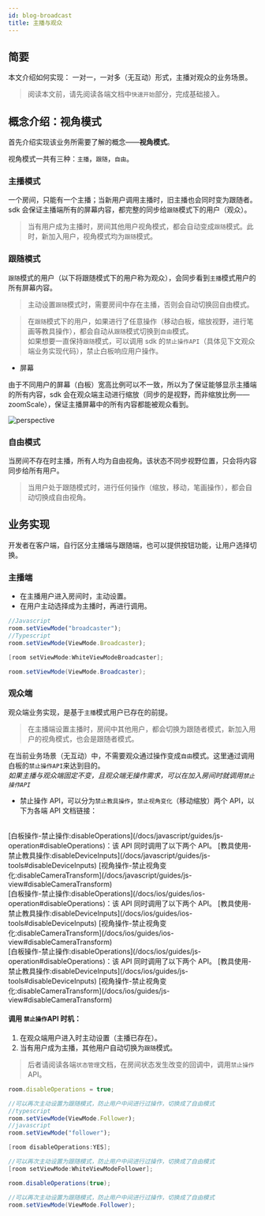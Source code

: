 ```yaml
---
id: blog-broadcast
title: 主播与观众
---
```


## 简要

本文介绍如何实现： 一对一，一对多（无互动）形式，主播对观众的业务场景。

>阅读本文前，请先阅读各端文档中`快速开始`部分，完成基础接入。

## 概念介绍：视角模式<span class="anchor" id="viewmode">

首先介绍实现该业务所需要了解的概念——**视角模式**。

视角模式一共有三种：`主播`，`跟随`，`自由`。

### 主播模式

一个房间，只能有一个主播；当新用户调用主播时，旧主播也会同时变为跟随者。  
sdk 会保证主播端所有的屏幕内容，都完整的同步给`跟随`模式下的用户（观众）。

>当有用户成为主播时，房间其他用户视角模式，都会自动变成`跟随`模式。此时，新加入用户，视角模式均为`跟随`模式。

### 跟随模式

`跟随`模式的用户（以下将跟随模式下的用户称为观众），会同步看到`主播`模式用户的所有屏幕内容。  

>主动设置`跟随`模式时，需要房间中存在主播，否则会自动切换回自由模式。

>在`跟随`模式下的用户，如果进行了任意操作（移动白板，缩放视野，进行笔画等教具操作），都会自动从`跟随`模式切换到`自由`模式。  
如果想要一直保持`跟随`模式，可以调用 sdk 的`禁止操作API`（具体见下文观众端业务实现代码），禁止白板响应用户操作。
 
* 屏幕

由于不同用户的屏幕（白板）宽高比例可以不一致，所以为了保证能够显示主播端的所有内容，sdk 会在观众端主动进行缩放（同步的是视野，而非缩放比例——zoomScale），保证主播屏幕中的所有内容都能被观众看到。

![perspective](/screenshot/perspective.jpeg)

### 自由模式

当房间不存在时主播，所有人均为自由视角。该状态不同步视野位置，只会将内容同步给所有用户。

>当用户处于跟随模式时，进行任何操作（缩放，移动，笔画操作），都会自动切换成自由视角。  

## 业务实现<span class="anchor" id="implement">

开发者在客户端，自行区分主播端与跟随端，也可以提供按钮功能，让用户选择切换。

### 主播端

* 在主播用户进入房间时，主动设置。
* 在用户主动选择成为主播时，再进行调用。

<!--DOCUSAURUS_CODE_TABS-->
<!--Web-->
```typescript
//Javascript 
room.setViewMode("broadcaster");
//Typescript
room.setViewMode(ViewMode.Broadcaster);
```
<!--iOS/Objective-C-->
```Objective-C
[room setViewMode:WhiteViewModeBroadcaster];
```
<!--Android/Java-->
```Java
room.setViewMode(ViewMode.Broadcaster);
```

<!--END_DOCUSAURUS_CODE_TABS-->

### 观众端

观众端业务实现，是基于`主播`模式用户已存在的前提。

>在主播端设置主播时，房间中其他用户，都会切换为跟随者模式，新加入用户的视角模式，也会是跟随者模式。

在当前业务场景（无互动）中，不需要观众通过操作变成`自由`模式。这里通过调用白板的`禁止操作API`来达到目的。  
*如果主播与观众端固定不变，且观众端无操作需求，可以在加入房间时就调用`禁止操作API`*

* 禁止操作 API，可以分为`禁止教具操作`，`禁止视角变化`（移动缩放）两个 API，以下为各端 API 文档链接：

<!--DOCUSAURUS_CODE_TABS-->
<!--Web/Typescript-->
<br>
[白板操作-禁止操作:disableOperations](/docs/javascript/guides/js-operation#disableOperations)：该 API 同时调用了以下两个 API。  
[教具使用-禁止教具操作:disableDeviceInputs](/docs/javascript/guides/js-tools#disableDeviceInputs)  
[视角操作-禁止视角变化:disableCameraTransform](/docs/javascript/guides/js-view#disableCameraTransform)
<!--iOS/Objective-C-->
<br>
[白板操作-禁止操作:disableOperations](/docs/ios/guides/ios-operation#disableOperations)：该 API 同时调用了以下两个 API。  
[教具使用-禁止教具操作:disableDeviceInputs](/docs/ios/guides/ios-tools#disableDeviceInputs)  
[视角操作-禁止视角变化:disableCameraTransform](/docs/ios/guides/ios-view#disableCameraTransform)
<!--Android/Java-->
<br>
[白板操作-禁止操作:disableOperations](/docs/ios/guides/js-operation#disableOperations)：该 API 同时调用了以下两个 API。  
[教具使用-禁止教具操作:disableDeviceInputs](/docs/ios/guides/js-tools#disableDeviceInputs)  
[视角操作-禁止视角变化:disableCameraTransform](/docs/ios/guides/js-view#disableCameraTransform)
<!--END_DOCUSAURUS_CODE_TABS-->

#### 调用 `禁止操作`API 时机：

1. 在观众端用户进入时主动设置（主播已存在）。
1. 当有用户成为主播，其他用户自动切换为`跟随`模式。

>后者请阅读各端`状态管理`文档，在房间状态发生改变的回调中，调用`禁止操作`API。

<!--DOCUSAURUS_CODE_TABS-->
<!--Web-->
```js
room.disableOperations = true;

//可以再次主动设置为跟随模式，防止用户中间进行过操作，切换成了自由模式
//typescript
room.setViewMode(ViewMode.Follower);
//javascript
room.setViewMode("follower");
```
<!--iOS/Objective-C-->
```Objective-C
[room disableOperations:YES];

//可以再次主动设置为跟随模式，防止用户中间进行过操作，切换成了自由模式
[room setViewMode:WhiteViewModeFollower];
```
<!--Android/Java-->
```Java
room.disableOperations(true);

//可以再次主动设置为跟随模式，防止用户中间进行过操作，切换成了自由模式
room.setViewMode(ViewMode.Follower);
```
<!--END_DOCUSAURUS_CODE_TABS-->
